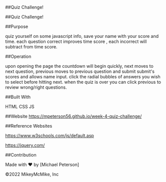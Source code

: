 ##Quiz Challenge!

##Quiz Challenge!

##Purpose

quiz yourself on some javascript info, save your name with your score and time. each question correct improves time score , each incorrect will subtract from time score.

##Operation

upon opening the page the countdown will begin quickly, next moves to next question, previous moves to previous question and submit submit's scores and allows name input. click the radial bubbles of answers you wish to select before hitting next. when the quiz is over you can click previous to review wrong/right questions.

##Built With

HTML
CSS
JS

##Website
 https://mpeterson56.github.io/week-4-quiz-challenge/

##Reference Websites

https://www.w3schools.com/js/default.asp

https://jquery.com/

##Contribution

Made with ❤️ by [Michael Peterson]

©️2022 MikeyMcMike, Inc
